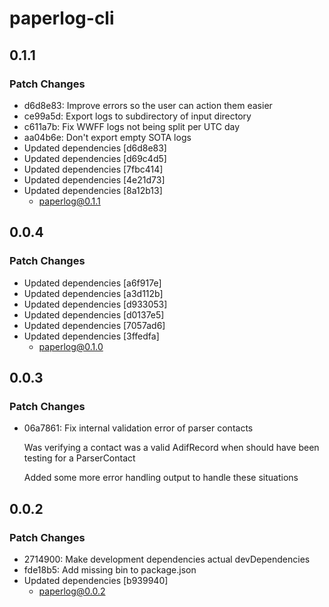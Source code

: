 # paperlog-cli

## 0.1.1

### Patch Changes

- d6d8e83: Improve errors so the user can action them easier
- ce99a5d: Export logs to subdirectory of input directory
- c611a7b: Fix WWFF logs not being split per UTC day
- aa04b6e: Don't export empty SOTA logs
- Updated dependencies [d6d8e83]
- Updated dependencies [d69c4d5]
- Updated dependencies [7fbc414]
- Updated dependencies [4e21d73]
- Updated dependencies [8a12b13]
  - paperlog@0.1.1

## 0.0.4

### Patch Changes

- Updated dependencies [a6f917e]
- Updated dependencies [a3d112b]
- Updated dependencies [d933053]
- Updated dependencies [d0137e5]
- Updated dependencies [7057ad6]
- Updated dependencies [3ffedfa]
  - paperlog@0.1.0

## 0.0.3

### Patch Changes

- 06a7861: Fix internal validation error of parser contacts

  Was verifying a contact was a valid AdifRecord when should have been
  testing for a ParserContact

  Added some more error handling output to handle these situations

## 0.0.2

### Patch Changes

- 2714900: Make development dependencies actual devDependencies
- fde18b5: Add missing bin to package.json
- Updated dependencies [b939940]
  - paperlog@0.0.2
